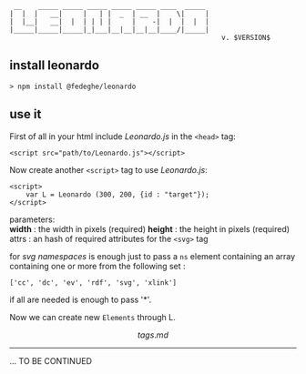 ```
 __    _____ _____ _____ _____ _____ ____  _____ 
|  |  |   __|     |   | |  _  | __  |    \|     |
|  |__|   __|  |  | | | |     |    -|  |  |  |  |
|_____|_____|_____|_|___|__|__|__|__|____/|_____|
                                                    v. $VERSION$
```


## install leonardo

`> npm install @fedeghe/leonardo`


## use it

First of all in your html include _Leonardo.js_ in the `<head>` tag:  

    <script src="path/to/Leonardo.js"></script>

Now create another `<script>` tag to use _Leonardo.js_:  

```
<script>
    var L = Leonardo (300, 200, {id : "target"});
</script>
```

parameters:  
**width** : the width in pixels (required)
**height** : the height in pixels (required)
attrs : an hash of required attributes for the `<svg>` tag

for _svg namespaces_ is enough just to pass a `ns` element containing an array containing one or more from the following set :
```
['cc', 'dc', 'ev', 'rdf', 'svg', 'xlink']
```
if all are needed is enough to pass '*'.  




Now we can create new `Elements` through L.


$$tags.md$$

---

... TO BE CONTINUED



